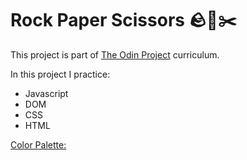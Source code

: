 # Rock Paper Scissors 🪨📄✂️

This project is part of [The Odin Project](https://theodinproject.com) curriculum.

In this project I practice:
- Javascript
- DOM
- CSS
- HTML

[Color Palette:](https://colorhunt.co/palette/f5efe7d8c4b64f709c213555)
